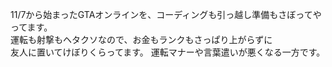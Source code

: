 11/7から始まったGTAオンラインを、コーディングも引っ越し準備もさぼってやってます。  
運転も射撃もヘタクソなので、お金もランクもさっぱり上がらずに  
友人に置いてけぼりくらってます。
運転マナーや言葉遣いが悪くなる一方です。
